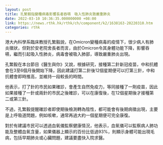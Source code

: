 ```yaml
---
layout: post
title: 孔繁毅指變種病毒影響長者吞嚥　吸入性肺炎致嚴重肺炎
date: 2022-03-10 10:36:35.000000000 +08:00
link: https://news.rthk.hk/rthk/ch/component/k2/1638163-20220310.htm
categories: rthk
---
```


港大內科學系臨床教授孔繁毅說，在Omicron變種病毒的疫情下，很少病人有肺炎徵狀，但對於安老院舍長者而言，由於Omicron令其身體功能下降，影響吞嚥，繼而引起吸入性肺炎，病毒會被吸入肺部，導致嚴重肺炎出現。

孔繁毅在本台節目《醫生與你》又說，根據研究，接種第二針新冠疫苗，中和抗體會在3至6個月後開始下降，因此建議打第二針後12個星期便可以打第三針，中和抗體會即時推高，並維持一段較長的時間。

他表示，打了針的市民如果確診，會產生自然免疫力，等同接種了一劑疫苗，因此如果接種了一針或兩針的市民之後確診，可以在康復後，在12個星期後才接種第二或第三針。

不過，孔繁毅提醒確診者即使期後檢測轉為陰性，都可能會有後期病徵出現，主要是上呼吸道問題，例如咳嗽，通常再過大約一個星期便可完全康復。

對於有建議市民可以透過血氧儀監察健康情況，他表示，血氧儀可以監察病人肺功能及整體血氧含量，如果儀器上顯示的百份比低過93%，則顯示身體可能出現毛病，包括早期肺炎或心臟問題，建議要盡快入院求醫。
